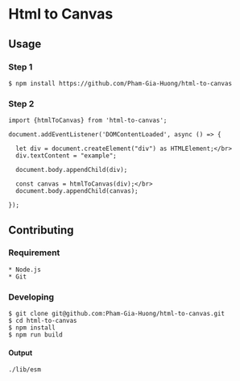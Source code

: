 # Html to Canvas

## Usage
### Step 1
`
$ npm install https://github.com/Pham-Gia-Huong/html-to-canvas
`
### Step 2 
```
import {htmlToCanvas} from 'html-to-canvas';

document.addEventListener('DOMContentLoaded', async () => {

  let div = document.createElement("div") as HTMLElement;</br>
  div.textContent = "example";

  document.body.appendChild(div);

  const canvas = htmlToCanvas(div);</br>
  document.body.appendChild(canvas);
  
});

```

## Contributing

### Requirement
```
* Node.js
* Git
```

### Developing
```
$ git clone git@github.com:Pham-Gia-Huong/html-to-canvas.git
$ cd html-to-canvas
$ npm install
$ npm run build
```

#### Output
```
./lib/esm
```

